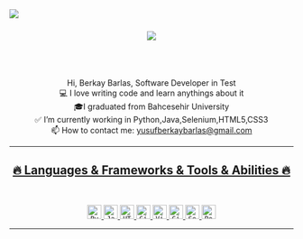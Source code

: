 <img align="left" src="https://visitor-badge.laobi.icu/badge?page_id=berkaybarlass.berkaybarlass">
 
 <h1 align="center">
    <a href="https://git.io/typing-svg">
      <img src="https://readme-typing-svg.herokuapp.com?color=%2324C5F7&size=22&lines=I'm+Berkay+Barlas;Software+Developer+in+Test">
    </a>
  </h1>
                 
 <br>
  <p align="center"> 
  <br>
   Hi, Berkay Barlas, Software Developer in Test
  <br>
   💻 I love writing code and learn anythings about it
  <br>
  🎓I graduated from Bahcesehir University
  <br>
  ✅ I’m currently working in Python,Java,Selenium,HTML5,CSS3
  <br>
  📫 How to contact me: <a href="mailto: yusufberkaybarlas@gmail.com"> yusufberkaybarlas@gmail.com
  </p>


<hr>
  <h2 align="center">🔥 Languages & Frameworks & Tools & Abilities 🔥</h2>
<br>
<p align="center">
    <code><img title="Python" height="25" src="https://cdn3.iconfinder.com/data/icons/logos-and-brands-adobe/512/267_Python-512.png"></code>
    <code><img title="Java" height="25" src="https://toppng.com//public/uploads/preview/java-logo-11609365784e4gmvr3iyr.png"></code>
    <code><img title="HTML5" height="25" src="https://upload.wikimedia.org/wikipedia/commons/thumb/6/61/HTML5_logo_and_wordmark.svg/1024px-HTML5_logo_and_wordmark.svg.png"></code>
    <code><img title="Git" height="25" src="https://git-scm.com/images/logos/downloads/Git-Icon-1788C.png"></code>
    <code><img title="Visual Studio Code" height="25" src="https://upload.wikimedia.org/wikipedia/commons/thumb/9/9a/Visual_Studio_Code_1.35_icon.svg/1024px-Visual_Studio_Code_1.35_icon.svg.png"></code>
    <code><img title="GitHub" height="25" src="https://upload.wikimedia.org/wikipedia/commons/thumb/9/91/Octicons-mark-github.svg/2048px-Octicons-mark-github.svg.png"></code>
   <code><img title="Selenium" height="25" src="https://upload.wikimedia.org/wikipedia/commons/d/d5/Selenium_Logo.png"></code>
  <code><img title="Postman" height="25" 
  src="https://res.cloudinary.com/postman/image/upload/t_team_logo/v1629869194/team/2893aede23f01bfcbd2319326bc96a6ed0524eba759745ed6d73405a3a8b67a8"></code>
  </p>
  <hr>
  
  
